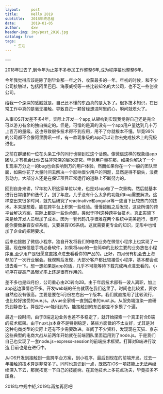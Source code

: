 ```yaml
---
layout:     post
title:      Hello 2019
subtitle:   2018年终总结
date:       2019-01-05
author:     dxw
header-img: img/post_2018.jpg 
catalog: true
tags:
    - 生活
---
```



<p id = "build"></p>
---

 2018年过去了,到今年为止差不多参加工作整整6年,成为程序猿也整整6年。

 今年我觉得应该是除了刚毕业那一年之外，收获最多的一年。年初的时候，和不少公司接触过，包括阿里巴巴、海康威视等一些比较知名的大公司，也不乏一些创业公司。
 
 给我一个深深的感触就是，自己还不懂的东西真的是太多了。很多技术知识，在日常工作中真的是毫无接触。导致自己一颗曾经想进阿里的心，瞬间就熄火了。
 
 从事iOS开发差不多4年，实际上开发一个app,从架构到实现我觉得自己还是完全可以游刃有余的独自搞定的。但是，可惜的是真的没有一个app用户量达到几十万上百万的量级。这也导致很多技术得不到应用，用不了你就根本不懂。毕竟99%的公司都不会像阿里腾讯一样，有一款现象级的app可以让你去完成技术上的究极进化。

 之前在群里和一位在头条工作的同行也聊到过这个话题。像微信这样的现象级app团队,才有机会让你去往非常深的层次研究。毕竟用户量在那，如果你解决了一个复现率万分之一的bug也会影响到万的用户体验。然而如果你在一个一般的团队里面，如果你花了大量时间去解决一个影响很少用户的问题，显然是得不偿失，浪费劳动力。大部分人还是在保证项目正常运行的道路上不断努力的。

 回到自身来讲，17年初入职这家单位以来，也是对app做了一次重构。然后就基本进行日常维护和迭代了。到了年底，几乎没有什么太多的功能和bug需要解决。这样空出来很多时间，就先后研究了reactnative和angular等一些当下比较热门的技术。本来是想着，能在跨平台上积累一些经验。慢慢接触之后发现，这些所谓的跨平台解决方案，实际上都是一些伪命题。类似于RN这种跨平台技术，真正实施下来是给开发人员增加了成本。因为一套代码几乎很难在两个系统中完美运行，很可能你要做兼容安卓系统，又要兼容iOS系统。这就需要更专业的知识，无形中也增加了企业的招聘要求。

 后来也接触了微信小程序，独自开发将我们的电商业务在微信小程序上也实现了一遍。现在微信是手机必备软件，如果将app的一些简单的比较主要的业务放在小程序里,至少用户是很愿意直接点进去看看你的产品的。正好，四月份有机会去上海参加了一次行业展会。我观察后发现，大部分客户都比较接受小程序，基本都会点进去看一下。想一想如果是app的话，几乎不可能等待下载完成再点进去看的。小程序在提高产品曝光率上还是很有作用的。

 差不多也是四月份，公司重心由2C转向2B。由于年后技术部有一波人离职，加上app这边事情也不多。开发web端的任务就落在我们这里了。时间也比较紧，要求自然也没有很高。主要是要在5月份左右出一个版本。我们就直接用了比较流行，也比较好接受的vue.js。从vue全家桶一直到后来的nuxt.js。从服务端渲染一直研究到静态化。算是把vue能用到的，能接触到的东西都差不多摸了个遍。

 最近一段时间，由于B端这边业务也差不多稳定了，就开始探索一个真正符合B端的技术框架。由于nuxt.js本身不是特别稳定，某些方面做的不太友好，尤其是对这种电商类型的实际上还有不少需要改进。查阅了不少资料，发现现在天猫、京东这些典型的电商大战从前两年开始就在前端团队里面运用到了node.js。于是我们自己也实现了一套node.js+express-session的前端技术框架。打算对B端进行改造,目前也是在进行中。

从iOS开发到接触到一些跨平台方案，到小程序，最后到现在的前端开发。过去一年接触的技术算是非常多了。同时也意识到一点，既然在iOS一项技能上无法再继续深入下去，那就拓宽一下自己的技能树。在其他技术上多花点功夫，毕竟技多不压身。
 
 2018年中规中矩,2019年再接再厉吧!
 


